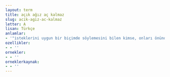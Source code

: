 ```yaml
---
layout: term
title: açık ağız aç kalmaz
slug: acik-agiz-ac-kalmaz
letter: A
lisan: Türkçe
anlamlar:
- '"isteklerini uygun bir biçimde söylemesini bilen kimse, onları önünde sonunda elde eder" anlamında kullanılan bir söz'
ozellikler:
- - ''
ornekler:
- - ''
orneklerkaynak:
- - ''
---
```

